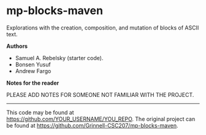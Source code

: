 # mp-blocks-maven

Explorations with the creation, composition, and mutation of blocks of ASCII text.

**Authors**

* Samuel A. Rebelsky (starter code).
* Bonsen Yusuf
* Andrew Fargo

**Notes for the reader**

PLEASE ADD NOTES FOR SOMEONE NOT FAMILIAR WITH THE PROJECT.

---

This code may be found at <https://github.com/YOUR_USERNAME/YOU_REPO>. The original project can be found at <https://github.com/Grinnell-CSC207/mp-blocks-maven>.
